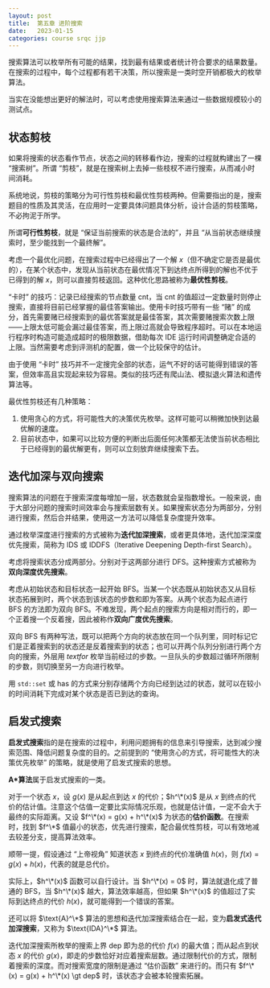 ```yaml
---
layout: post
title:  第五章 进阶搜索
date:   2023-01-15
categories: course srqc jjp
---
```


搜索算法可以枚举所有可能的结果，找到最有结果或者统计符合要求的结果数量。在搜索的过程中，每个过程都有若干决策，所以搜索是一类时空开销都极大的枚举算法。

当实在没能想出更好的解法时，可以考虑使用搜索算法来通过一些数据规模较小的测试点。

## 状态剪枝

如果将搜索的状态看作节点，状态之间的转移看作边，搜索的过程就构建出了一棵 “搜索树”。所谓 “剪枝”，就是在搜索树上去掉一些枝杈不进行搜索，从而减小时间消耗。

系统地说，剪枝的策略分为可行性剪枝和最优性剪枝两种。但需要指出的是，搜索题目的性质及其灵活，在应用时一定要具体问题具体分析，设计合适的剪枝策略，不必拘泥于所学。

所谓**可行性剪枝**，就是 “保证当前搜索的状态是合法的”，并且 “从当前状态继续搜索时，至少能找到一个最终解”。

考虑一个最优化问题，在搜索过程中已经得出了一个解 $x$（但不确定它是否是最优的），在某个状态中，发现从当前状态在最优情况下到达终点所得到的解也不优于已得到的解 $x$，则可以直接剪枝返回。这种优化思路被称为**最优性剪枝**。

“卡时” 的技巧：记录已经搜索的节点数量 $\text{cnt}$，当 $\text{cnt}$ 的值超过一定数量时则停止搜索，直接将目前已经掌握的最佳答案输出。使用卡时技巧带有一些 “赌” 的成分，首先需要赌已经搜索到的最优答案就是最佳答案，其次需要赌搜索次数上限——上限太低可能会漏过最佳答案，而上限过高就会导致程序超时。可以在本地运行程序时构造可能造成超时的极限数据，借助每次 $\text{IDE}$ 运行时间调整确定合适的上限。当然需要考虑到评测机的配置，做一个比较保守的估计。

由于使用 “卡时” 技巧并不一定搜完全部的状态，运气不好的话可能得到错误的答案，但效率高且实现起来较为容易。类似的技巧还有爬山法、模拟退火算法和遗传算法等。

最优性剪枝还有几种策略：

1. 使用贪心的方式，将可能性大的决策优先枚举。这样可能可以稍微加快到达最优解的速度。
2. 目前状态中，如果可以比较方便的判断出后面任何决策都无法使当前状态相比于已经得到的最优解更有，则可以立刻放弃继续搜索下去。

## 迭代加深与双向搜索

搜索算法的问题在于搜索深度每增加一层，状态数就会呈指数增长。一般来说，由于大部分问题的搜索时间效率会与搜索层数有关。如果搜索状态分为两部分，分别进行搜索，然后合并结果，使用这一方法可以降低复杂度提升效率。

通过枚举深度进行搜索的方式被称为**迭代加深搜索**，或者更具体地，迭代加深深度优先搜索，简称为 $\text{IDS}$ 或 $\text{IDDFS}$（$\text{Iterative Deepening Depth-first Search}$）。

考虑将搜索状态分成两部分。分别对于这两部分进行 $\text{DFS}$。这种搜索方式被称为**双向深度优先搜索**。

考虑从初始状态和目标状态一起开始 $\text{BFS}$。当某一个状态既从初始状态又从目标状态拓展到时，两个状态到该状态的步数和即为答案。从两个状态为起点进行 $\text{BFS}$ 的方法即为双向 $\text{BFS}$。不难发现，两个起点的搜索方向是相对而行的，即一个正着搜一个反着搜，因此被称作**双向广度优先搜索**。

双向 $\text{BFS}$ 有两种写法，既可以把两个方向的状态放在同一个队列里，同时标记它们是正着搜索到的状态还是反着搜索到的状态；也可以开两个队列分别进行两个方向的搜索，外层用 $text{for}$ 枚举当前经过的步数。一旦队头的步数超过循环所限制的步数，则切换至另一方向进行枚举。

用 `std::set` 或 $\text{has}$ 的方式来分别存储两个方向已经到达过的状态，就可以在较小的时间消耗下完成对某个状态是否已到达的查询。

## 启发式搜索

**启发式搜索**指的是在搜索的过程中，利用问题拥有的信息来引导搜索，达到减少搜索范围、降低问题复杂度的目的。之前提到的 “使用贪心的方式，将可能性大的决策优先枚举” 的策略，就是使用了启发式搜索的思想。

**$\text{A}*$算法**属于启发式搜索的一类。

对于一个状态 $x$，设 $g(x)$ 是从起点到达 $x$ 的代价；$h^\*(x)$ 是从 $x$ 到终点的代价的估计值。注意这个估值一定要比实际情况乐观，也就是估计值，一定不会大于最终的实际距离。又设 $f^\*(x) = g(x) + h^\*(x)$ 为状态的**估价函数**。在搜索时，找到 $f^\*$ 值最小的状态，优先进行搜索，配合最优性剪枝，可以有效地减去较差分支，提高算法效率。

顺带一提，假设通过 “上帝视角” 知道状态 $x$ 到终点的代价准确值 $h(x)$，则 $f(x) = g(x) + h(x)$，代表的就是总代价。

实际上，$h^\*(x)$ 函数可以自行设计。当 $h^\*(x) = 0$ 时，算法就退化成了普通的 $\text{BFS}$，当 $h^\*(x)$ 越大，算法效率越高，但如果 $h^\*(x)$ 的值超过了实际到达终点的代价 $h(x)$，就可能得到一个错误的答案。

还可以将 $\text{A}^\*$ 算法的思想和迭代加深搜索结合在一起，变为**启发式迭代加深搜索**，又称为 $\text{IDA}^\*$ 算法。

迭代加深搜索所枚举的搜索上界 $\text{dep}$ 即为总的代价 $f(x)$ 的最大值；而从起点到状态 $x$ 的代价 $g(x)$，即走的步数恰好对应着搜索层数。通过限制代价的方式，限制着搜索的深度。而对搜索宽度的限制是通过 “估价函数” 来进行的。而只有 $f^\*(x) = g(x) + h^\*(x) \gt dep$ 时，该状态才会被本轮搜索拓展。
